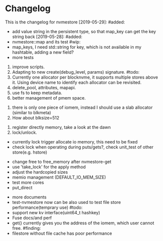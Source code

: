 # Changelog
This is the changelog for nvmestore
[2019-05-29]:
#added:
* add value string in the persistent type, so that map_key can get the key string back
[2019-05-28]:
#added:
* nvmestore::map and its test
#wip:
* map_keys, I need std::string for key, which is not available in my hashtable, adding a new field?
* more tests

[2019-05-14]:
#fixed:
1. improve scripts.
2. Adapting to new create(debug_level, params) signature.
#todo:
1. Currently one allocator per blocknvme, it supports multiple stores above it. Using device name to identify each allocator can be revisited. 
2. delete_pool, attributes, mapapi.
3. use fs to keep metadata.
4. better management of pmem space.

[2018-12-13]:
#notes:
1. there is only one piece of iomem, instead I should use a slab allocator (similar to blkmeta)
2. How about blksize=512

[2018-12-12]:
#notes:
1. register directly memory, take a look at the dawn
2. lock/unlock.
  * currently lock trigger allocate io memory, this need to be fixed
  * check lock when operating during puts/gets?, check unit\_test of other store(e.g. hstore)

[2018-11-12]:
#todo:
  - change free to free\_memory after nvmestore-get
  - use 'take\_lock' for the apply method
  - adjust the hardcopied sizes
  - memio management (DEFAULT_IO_MEM_SIZE)
  - test more cores
  - put\_direct


[2018-07-31]: 
#added:
  - more documents
  - test-nvmestore now can be also used to test file store performance(temprary use)
#todo:
  - support new kv interface(uint64_t hashkey)
  - Fuse docs/and perf
  - get() currently gives you the address of the iomem, which user cannot free. 
#finding:
  - filestore without file cache has poor performance
